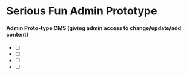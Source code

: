 # Serious Fun Admin Prototype

#### Admin Proto-type CMS (giving admin access to change/update/add content)
-  [ ]  
-  [ ]  
-  [ ]  
-  [ ]  